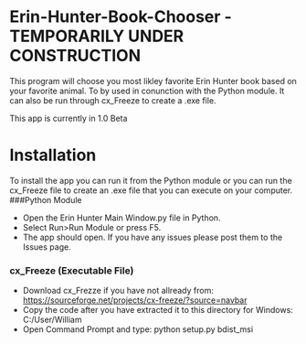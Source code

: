 # Erin-Hunter-Book-Chooser - TEMPORARILY UNDER CONSTRUCTION
This program will choose you most likley favorite Erin Hunter book based on your favorite animal. To by used in conunction with the Python module. It can also be run through cx_Freeze to create a .exe file.

This app is currently in 1.0 Beta
# Installation 
To install the app you can run it from the Python module or you can run the cx_Freeze file to create an .exe file that you can execute on your computer.
###Python Module
 - Open the Erin Hunter Main Window.py file in Python.
 - Select Run>Run Module or press F5.
 - The app should open. If you have any issues please post them to the Issues page.
### cx_Freeze (Executable File)

 - Download cx_Frezze if you have not allready from: https://sourceforge.net/projects/cx-freeze/?source=navbar
 - Copy the code after you have extracted it to this directory for Windows: C:/User/William
 - Open Command Prompt and type: python setup.py bdist_msi
